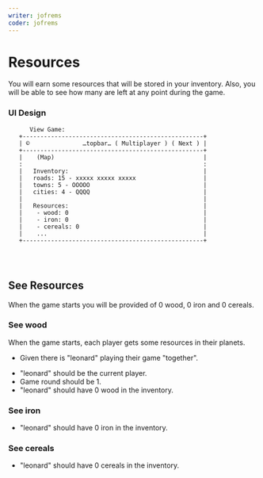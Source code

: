 ```yaml
---
writer: jofrems
coder: jofrems
---
```


# Resources

You will earn some resources that will be stored in your inventory.
Also, you will be able to see how many are left at any point during the game.


### UI Design
```
      View Game:                              
   +---------------------------------------------------+      
   | ©               …topbar… ( Multiplayer ) ( Next ) |
   +---------------------------------------------------+ 
   |    (Map)                                          |     
   :                                                   :     
   |   Inventory:                                      |      
   |   roads: 15 - xxxxx xxxxx xxxxx                   |      
   |   towns: 5 - OOOOO                                | 
   |   cities: 4 - QQQQ                                |  
   |                                                   |  
   |   Resources:                                      |  
   |    - wood: 0                                      |     
   |    - iron: 0                                      |
   |    - cereals: 0                                   |
   |    ...                                            |
   +---------------------------------------------------+  
                                       
 
  
```

## See Resources

When the game starts you will be provided of 0 wood, 0 iron and 0 cereals.

### See wood

When the game starts, each player gets some resources in their planets.

 * Given there is "leonard" playing their game "together".
 <!-- SNAPSHOT status=200 -->  
 * "leonard" should be the current player.
 * Game round should be 1.
 * "leonard" should have 0 wood in the inventory.

### See iron
 * "leonard" should have 0 iron in the inventory.

### See cereals
 * "leonard" should have 0 cereals in the inventory.
